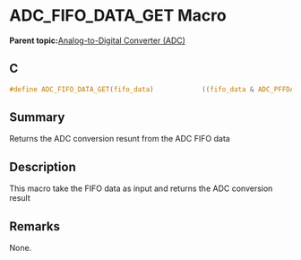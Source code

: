 # ADC\_FIFO\_DATA\_GET Macro

**Parent topic:**[Analog-to-Digital Converter \(ADC\)](GUID-FA022CD9-1025-47D5-B8BC-A27AC49112D8.md)

## C

```c
#define ADC_FIFO_DATA_GET(fifo_data)			((fifo_data & ADC_PFFDATA_PFFDATA_Msk) >> ADC_PFFDATA_PFFDATA_Pos)
```

## Summary

Returns the ADC conversion resunt from the ADC FIFO data

## Description

This macro take the FIFO data as input and returns the ADC conversion result

## Remarks

None.

